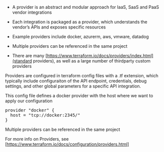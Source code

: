 

* A provider is an abstract and modular approach for IaaS, SaaS and PaaS vendor integrations

* Each integration is packaged as a provider, which understands the vendor’s APIs and exposes specific resources

* Example providers include docker, azurerm, aws, vmware, datadog

* Multiple providers can be referenced in the same project

* There are many [https://www.terraform.io/docs/providers/index.html](standard providers), as well as a large number of thirdparty custom providers

Providers are configured in terraform config files with a .tf extension, which typically include configuraiton of the API endpoint, credentials, debug settings, and other global parameters for a specific API integration.

This config file defines a docker provider with the host where we want to apply our configuration

<pre class="file" data-filename="provider.tf" data-target="replace">provider "docker" {
  host = "tcp://docker:2345/"
}
</pre>

Multiple providers can be referenced in the same project

For more info on Providers, see [https://www.terraform.io/docs/configuration/providers.html]
